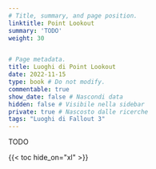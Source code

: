 ```yaml
---
# Title, summary, and page position.
linktitle: Point Lookout
summary: 'TODO'
weight: 30


# Page metadata.
title: Luoghi di Point Lookout 
date: 2022-11-15
type: book # Do not modify.
commentable: true
show_date: false # Nascondi data
hidden: false # Visibile nella sidebar
private: true # Nascosto dalle ricerche
tags: "Luoghi di Fallout 3"
---
```


TODO

{{< toc hide_on="xl" >}}